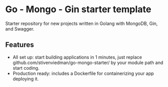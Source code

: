 # Go - Mongo - Gin starter template

Starter repository for new projects written in Golang with MongoDB, Gin, and Swagger.

## Features

- All set up: start building applications in 1 minutes, just replace github.com/stivenviedman/go-mongo-starter/ by your module path and start coding.
- Production ready: includes a Dockerfile for containerizing your app deploying it.
